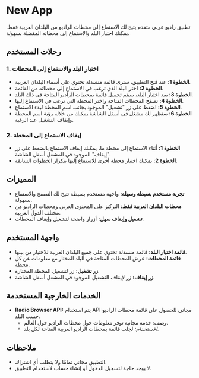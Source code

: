 # New App

تطبيق راديو عربي متقدم يتيح لك الاستماع إلى محطات الراديو من البلدان العربية فقط. يمكنك اختيار البلد والاستماع إلى محطاته المفضلة بسهولة.

## رحلات المستخدم

### 1. اختيار البلد والاستماع إلى المحطات

- **الخطوة 1:** عند فتح التطبيق، سترى قائمة منسدلة تحتوي على أسماء البلدان العربية.
- **الخطوة 2:** اختر البلد الذي ترغب في الاستماع إلى محطاته من القائمة.
- **الخطوة 3:** بعد اختيار البلد، سيتم تحميل قائمة بمحطات الراديو المتاحة في ذلك البلد.
- **الخطوة 4:** تصفح المحطات المتاحة واختر المحطة التي ترغب في الاستماع إليها.
- **الخطوة 5:** اضغط على زر "تشغيل" الموجود بجانب اسم المحطة لبدء الاستماع.
- **الخطوة 6:** ستظهر لك مشغل في أسفل الشاشة يمكنك من خلاله رؤية اسم المحطة وإيقاف التشغيل عند الرغبة.

### 2. إيقاف الاستماع إلى المحطة

- **الخطوة 1:** أثناء الاستماع إلى محطة ما، يمكنك إيقاف الاستماع بالضغط على زر "إيقاف" الموجود في المشغل أسفل الشاشة.
- **الخطوة 2:** يمكنك اختيار محطة أخرى للاستماع إليها بتكرار الخطوات السابقة.

## المميزات

- **تجربة مستخدم بسيطة وسهلة:** واجهة مستخدم بسيطة تتيح لك التصفح والاستماع بسهولة.
- **محطات البلدان العربية فقط:** التركيز على المحتوى العربي ومحطات الراديو من مختلف الدول العربية.
- **تشغيل وإيقاف سهل:** أزرار واضحة لتشغيل وإيقاف المحطات.

## واجهة المستخدم

- **قائمة اختيار البلد:** قائمة منسدلة تحتوي على جميع البلدان العربية للاختيار من بينها.
- **قائمة المحطات:** عرض المحطات المتاحة في البلد المختار مع معلومات عن كل محطة.
- **زر تشغيل:** زر لتشغيل المحطة المختارة.
- **زر إيقاف:** زر لإيقاف التشغيل الموجود في المشغل أسفل الشاشة.

## الخدمات الخارجية المستخدمة

- **Radio Browser API:** يتم استخدام API مجاني للحصول على قائمة محطات الراديو حسب البلد.
  - *وصف:* خدمة مجانية توفر معلومات حول محطات الراديو حول العالم.
  - *الاستخدام:* لجلب قائمة بمحطات الراديو العربية المتاحة لكل بلد.

## ملاحظات

- التطبيق مجاني تمامًا ولا يتطلب أي اشتراك.
- لا يوجد حاجة لتسجيل الدخول أو إنشاء حساب لاستخدام التطبيق.
